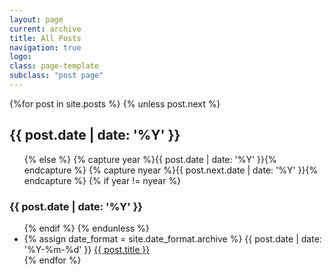 ```yaml
---
layout: page
current: archive
title: All Posts
navigation: true
logo:
class: page-template
subclass: "post page"
---
```


<div class="well article">
{%for post in site.posts %}
    {% unless post.next %}
        <h2>{{ post.date | date: '%Y' }}</h2>
        <ul>
    {% else %}
        {% capture year %}{{ post.date | date: '%Y' }}{% endcapture %}
        {% capture nyear %}{{ post.next.date | date: '%Y' }}{% endcapture %}
        {% if year != nyear %}
            </ul>
            <h3>{{ post.date | date: '%Y' }}</h3>
            <ul>
        {% endif %}
    {% endunless %}
    <li><span class="post-date">
        {% assign date_format = site.date_format.archive %}
        {{ post.date | date: '%Y-%m-%d' }} </span><a href=".{{ post.url }}" target="_blank">{{ post.title }}</a></li>
{% endfor %}
</ul>
</div>
